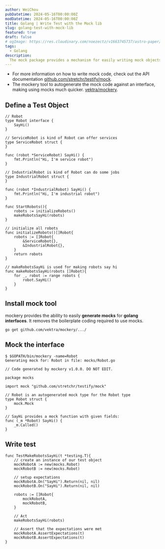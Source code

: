 ```yaml
---
author: WeiChou
pubDatetime: 2024-05-16T00:00:00Z
modDatetime: 2024-05-16T00:00:00Z
title: Golang | Write Test with the Mock lib
slug: golang-test-with-mock-lib
featured: true
draft: false
# ogImage: https://res.cloudinary.com/noezectz/v1663745737/astro-paper/astropaper-x-forestry-og_kqfwp0.png
tags:
  - Golang
description:
  The mock package provides a mechanism for easily writing mock objects that can be used in place of real objects when writing test code.
---
```


- For more information on how to write mock code, check out the API documentation [github.com/stretchr/testify/mock](https://godoc.org/github.com/stretchr/testify/mock).
- The mockery tool to autogenerate the mock code against an interface, making using mocks much quicker. [vektra/mockery](https://github.com/vektra/mockery).

## Define a Test Object
```
// Robot
type Robot interface {
	SayHi()
}

// ServiceRobot is kind of Robot can offer services
type ServiceRobot struct {
}

func (robot *ServiceRobot) SayHi() {
	fmt.Println("Hi, I'm service robot")
}

// IndustrialRobot is kind of Robot can do some jobs
type IndustrialRobot struct {
}

func (robot *IndustrialRobot) SayHi() {
	fmt.Println("Hi, I'm industrial robot")
}

func StartRobots(){
	robots := initializeRobots()
	makeRobotsSayHi(robots)
}

// initialize all robots
func initializeRobots()[]Robot{
	robots := []Robot{
		&ServiceRobot{},
		&IndustrialRobot{},
	}
	return robots
}

// makeRobotsSayHi is used for making robots say hi
func makeRobotsSayHi(robots []Robot){
	for _, robot := range robots {
		robot.SayHi()
	}
}
```

## Install mock tool

mockery provides the ability to easily **generate mocks** for **golang interfaces**. It removes the boilerplate coding required to use mocks.

`go get github.com/vektra/mockery/.../`

## Mock the interface

```
$ $GOPATH/bin/mockery -name=Robot
Generating mock for: Robot in file: mocks/Robot.go

```

```
// Code generated by mockery v1.0.0. DO NOT EDIT.

package mocks

import mock "github.com/stretchr/testify/mock"

// Robot is an autogenerated mock type for the Robot type
type Robot struct {
	mock.Mock
}

// SayHi provides a mock function with given fields:
func (_m *Robot) SayHi() {
	_m.Called()
}

```

## Write test

```
func TestMakeRobotsSayHi(t *testing.T){
	// create an instance of our test object
	mockRobotA := new(mocks.Robot)
	mockRobotB := new(mocks.Robot)

	// setup expectations
	mockRobotA.On("SayHi").Return(nil, nil)
	mockRobotB.On("SayHi").Return(nil, nil)

	robots := []Robot{
		mockRobotA,
		mockRobotB,
	}

	// Act
	makeRobotsSayHi(robots)

	// Assert that the expectations were met
	mockRobotA.AssertExpectations(t)
	mockRobotB.AssertExpectations(t)
}

```
